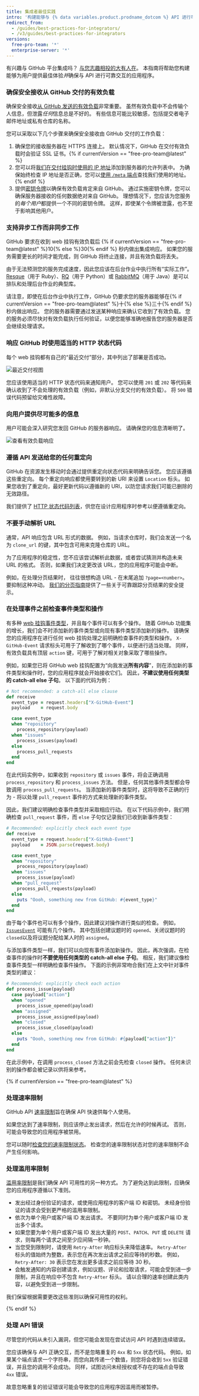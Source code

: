 ```yaml
---
title: 集成者最佳实践
intro: '构建能够与 {% data variables.product.prodname_dotcom %} API 进行可靠交互并为用户提供最佳体验的应用程序。'
redirect_from:
  - /guides/best-practices-for-integrators/
  - /v3/guides/best-practices-for-integrators
versions:
  free-pro-team: '*'
  enterprise-server: '*'
---
```



有兴趣与 GitHub 平台集成吗？ [与您志趣相投的大有人在](https://github.com/integrations)。 本指南将帮助您构建能够为用户提供最佳体验*并*确保与 API 进行可靠交互的应用程序。


### 确保安全接收从 GitHub 交付的有效负载

确保安全接收[从 GitHub 发送的有效负载][event-types]非常重要。 虽然有效负载中不会传输个人信息，但泄露*任何*信息总是不好的。 有些信息可能比较敏感，包括提交者电子邮件地址或私有仓库的名称。

您可以采取以下几个步骤来确保安全接收由 GitHub 交付的工作负载：

1. 确保您的接收服务器在 HTTPS 连接上。 默认情况下，GitHub 在交付有效负载时会验证 SSL 证书。{% if currentVersion == "free-pro-team@latest" %}
1. 您可以将[我们在交付挂钩时使用的 IP 地址](/github/authenticating-to-github/about-githubs-ip-addresses)添加到服务器的允许列表中。 为确保始终检查 IP 地址是否正确，您可以[使用 `/meta` 端点](/v3/meta/#meta)查找我们使用的地址。{% endif %}
1. 提供[密钥令牌](/webhooks/securing/)以确保有效负载肯定来自 GitHub。 通过实施密钥令牌，您可以确保服务器接收的任何数据绝对来自 GitHub。 理想情况下，您应该为您服务的*每个用户*都提供一个不同的密钥令牌。 这样，即使某个令牌被泄露，也不至于影响其他用户。

### 支持异步工作而非同步工作

GitHub 要求在收到 web 挂钩有效负载后 {% if currentVersion == "free-pro-team@latest" %}10{% else %}30{% endif %} 秒内做出集成响应。 如果您的服务需要更长的时间才能完成，则 GitHub 将终止连接，并且有效负载将丢失。

由于无法预测您的服务完成速度，因此您应该在后台作业中执行所有“实际工作”。 [Resque](https://github.com/resque/resque/)（用于 Ruby）、[RQ](http://python-rq.org/)（用于 Python）或 [RabbitMQ](http://www.rabbitmq.com/)（用于 Java）是可以排队和处理后台作业的典型库。

请注意，即使在后台作业中执行工作，GitHub 仍要求您的服务器能够在{% if currentVersion == "free-pro-team@latest" %}十{% else %}三十{% endif %}秒内做出响应。 您的服务器需要通过发送某种响应来确认它收到了有效负载。 您的服务必须尽快对有效负载执行任何验证，以便您能够准确地报告您的服务器是否会继续处理请求。

### 响应 GitHub 时使用适当的 HTTP 状态代码

每个 web 挂钩都有自己的“最近交付”部分，其中列出了部署是否成功。

![最近交付视图](/assets/images/webhooks_recent_deliveries.png)

您应该使用适当的 HTTP 状态代码来通知用户。 您可以使用 `201` 或 `202` 等代码来确认收到了不会处理的有效负载（例如，非默认分支交付的有效负载）。 将 `500` 错误代码预留给灾难性故障。

### 向用户提供尽可能多的信息

用户可能会深入研究您发回 GitHub 的服务器响应。 请确保您的信息清晰明了。

![查看有效负载响应](/assets/images/payload_response_tab.png)

### 遵循 API 发送给您的任何重定向

GitHub 在资源发生移动时会通过提供重定向状态代码来明确告诉您。 您应该遵循这些重定向。 每个重定向响应都使用要转到的新 URI 来设置 `Location` 标头。 如果您收到了重定向，最好更新代码以遵循新的 URI，以防您请求我们可能已删除的无效路径。

我们提供了 [HTTP 状态代码列表](/v3/#http-redirects)，供您在设计应用程序时参考以便遵循重定向。

### 不要手动解析 URL

通常，API 响应包含 URL 形式的数据。 例如，当请求仓库时，我们会发送一个名为 `clone_url` 的键，其中包含可用来克隆仓库的 URL。

为了应用程序的稳定性，您不应该尝试解析此数据，或者尝试猜测并构造未来 URL 的格式。 否则，如果我们决定更改该 URL，您的应用程序可能会中断。

例如，在处理分页结果时， 往往很想构造 URL - 在末尾追加 `?page=<number>`。 要抑制这种冲动。 [我们的分页指南](/guides/traversing-with-pagination)提供了一些关于可靠跟踪分页结果的安全提示。

### 在处理事件之前检查事件类型和操作

有多种 [web 挂钩事件类型][event-types]，并且每个事件可以有多个操作。 随着 GitHub 功能集的增长，我们会不时添加新的事件类型或向现有事件类型添加新的操作。 请确保您的应用程序在进行任何 web 挂钩处理之前明确检查事件的类型和操作。 `X-GitHub-Event` 请求标头可用于了解收到了哪个事件，以便进行适当处理。 同样，有效负载具有顶层 `action` 键，可用于了解对相关对象采取了哪些操作。

例如，如果您已将 GitHub web 挂钩配置为“向我发送**所有内容**”，则在添加新的事件类型和操作时，您的应用程序就会开始接收它们。 因此，**不建议使用任何类型的 catch-all else 子句**。 以下面的代码为例：

```ruby
# Not recommended: a catch-all else clause
def receive
  event_type = request.headers["X-GitHub-Event"]
  payload    = request.body

  case event_type
  when "repository"
    process_repository(payload)
  when "issues"
    process_issues(payload)
  else
    process_pull_requests
  end
end
```

在此代码实例中，如果收到 `repository` 或 `issues` 事件，将会正确调用 `process_repository` 和 `process_issues` 方法。 但是，任何其他事件类型都会导致调用 `process_pull_requests`。 当添加新的事件类型时，这将导致不正确的行为 - 将以处理 `pull_request` 事件的方式来处理新的事件类型。

因此，我们建议明确检查事件类型并采取相应行动。 在以下代码示例中，我们明确检查 `pull_request` 事件，而 `else` 子句仅记录我们已收到新事件类型：

```ruby
# Recommended: explicitly check each event type
def receive
  event_type = request.headers["X-GitHub-Event"]
  payload    = JSON.parse(request.body)

  case event_type
  when "repository"
    process_repository(payload)
  when "issues"
    process_issue(payload)
  when "pull_request"
    process_pull_requests(payload)
  else
    puts "Oooh, something new from GitHub: #{event_type}"
  end
end
```

由于每个事件也可以有多个操作，因此建议对操作进行类似的检查。 例如，[`IssuesEvent`](/webhooks/event-payloads/#issues) 可能有几个操作。 其中包括创建议题时的 `opened`、关闭议题时的 `closed`以及将议题分配给某人时的 `assigned`。

与添加事件类型一样，我们可以向现有事件添加新操作。 因此，再次强调，在检查事件的操作时**不要使用任何类型的 catch-all else 子句**。 相反，我们建议像检查事件类型一样明确检查事件操作。 下面的示例非常吻合我们在上文中针对事件类型的建议：

```ruby
# Recommended: explicitly check each action
def process_issue(payload)
  case payload["action"]
  when "opened"
    process_issue_opened(payload)
  when "assigned"
    process_issue_assigned(payload)
  when "closed"
    process_issue_closed(payload)
  else
    puts "Oooh, something new from GitHub: #{payload["action"]}"
  end
end
```

在此示例中，在调用 `process_closed` 方法之前会先检查 `closed` 操作。 任何未识别的操作都会被记录以供将来参考。

{% if currentVersion == "free-pro-team@latest" %}

### 处理速率限制

GitHub API [速率限制](/rest/overview/resources-in-the-rest-api#rate-limiting)旨在确保 API 快速供每个人使用。

如果您达到了速率限制，则应该停止发出请求，然后在允许的时候再试。 否则，可能会导致您的应用程序被禁用。

您可以随时[检查您的速率限制状态](/rest/reference/rate-limit)。 检查您的速率限制状态对您的速率限制不会产生任何影响。

### 处理滥用率限制

[滥用率限制](/rest/overview/resources-in-the-rest-api#abuse-rate-limits)是我们确保 API 可用性的另一种方式。 为了避免达到此限制，应确保您的应用程序遵循以下准则。

* 发出经过身份验证的请求，或使用应用程序的客户端 ID 和密钥。 未经身份验证的请求会受到更严格的滥用率限制。
* 依次为单个用户或客户端 ID 发出请求。 不要同时为单个用户或客户端 ID 发出多个请求。
* 如果您要为单个用户或客户端 ID 发出大量的 `POST`、`PATCH`、`PUT` 或 `DELETE` 请求，则每两个请求之间至少应间隔一秒钟。
* 当您受到限制时，请使用 `Retry-After` 响应标头来降低速率。 `Retry-After` 标头的值始终为整数，表示您在再次发出请求之前应等待的秒数。 例如，`Retry-After: 30` 表示您在发出更多请求之前应等待 30 秒。
* 会触发通知的内容创建请求，例如议题、评论和拉取请求，可能会受到进一步限制，并且在响应中不包含 `Retry-After` 标头。 请以合理的速率创建此类内容，以避免受到进一步限制。

我们保留根据需要更改这些准则以确保可用性的权利。

{% endif %}

### 处理 API 错误

尽管您的代码从未引入漏洞，但您可能会发现在尝试访问 API 时遇到连续错误。

您应该确保与 API 正确交互，而不是忽略重复的 `4xx` 和 `5xx` 状态代码。 例如，如果某个端点请求一个字符串，而您向其传递一个数值，则您将会收到 `5xx` 验证错误，并且您的调用不会成功。 同样，试图访问未经授权或不存在的端点会导致 `4xx` 错误。

故意忽略重复的验证错误可能会导致您的应用程序因滥用而被暂停。

[event-types]: /webhooks/event-payloads

[event-types]: /webhooks/event-payloads

